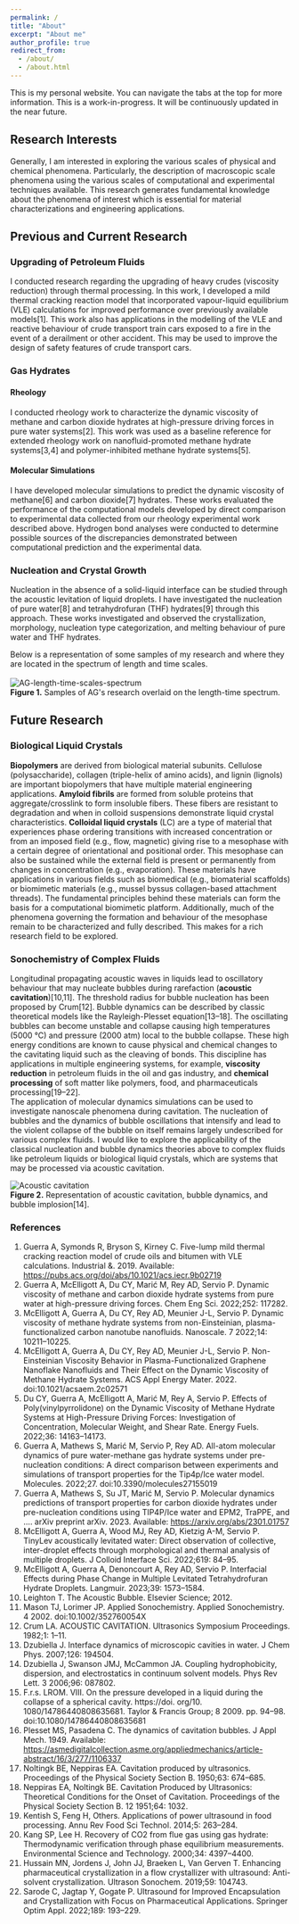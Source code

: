 ```yaml
---
permalink: /
title: "About"
excerpt: "About me"
author_profile: true
redirect_from: 
  - /about/
  - /about.html
---
```


This is my personal website. You can navigate the tabs at the top for more information. This is a work-in-progress. It will be continuously updated in the near future.

## Research Interests
Generally, I am interested in exploring the various scales of physical and chemical phenomena. Particularly, the description of macroscopic scale phenomena using the various scales of computational and experimental techniques available. This research generates fundamental knowledge about the phenomena of interest which is essential for material characterizations and engineering applications.<br>
## Previous and Current Research
### Upgrading of Petroleum Fluids
I conducted research regarding the upgrading of heavy crudes (viscosity reduction) through thermal processing. In this work, I developed a mild thermal cracking reaction model that incorporated vapour-liquid equilibrium (VLE) calculations for improved performance over previously available models[1]. This work also has applications in the modelling of the VLE and reactive behaviour of crude transport train cars exposed to a fire in the event of a derailment or other accident. This may be used to improve the design of safety features of crude transport cars.
### Gas Hydrates
#### Rheology
I conducted rheology work to characterize the dynamic viscosity of methane and carbon dioxide hydrates at high-pressure driving forces in pure water systems[2]. This work was used as a baseline reference for extended rheology work on nanofluid-promoted methane hydrate systems[3,4] and polymer-inhibited methane hydrate systems[5].
#### Molecular Simulations
I have developed molecular simulations to predict the dynamic viscosity of methane[6] and carbon dioxide[7] hydrates. These works evaluated the performance of the computational models developed by direct comparison to experimental data collected from our rheology experimental work described above. Hydrogen bond analyses were conducted to determine possible sources of the discrepancies demonstrated between computational prediction and the experimental data.
### Nucleation and Crystal Growth
Nucleation in the absence of a solid-liquid interface can be studied through the acoustic levitation of liquid droplets. I have investigated the nucleation of pure water[8] and tetrahydrofuran (THF) hydrates[9] through this approach. These works investigated and observed the crystallization, morphology, nucleation type categorization, and melting behaviour of pure water and THF hydrates.

Below is a representation of some samples of my research and where they are located in the spectrum of length and time scales.<br>
<br>
![AG-length-time-scales-spectrum](../images/AG-length-time-scales-spectrum.png "AG research overlaid on the time-length spectrum")<br>
<b>Figure 1.</b> Samples of AG's research overlaid on the length-time spectrum.

## Future Research
### Biological Liquid Crystals
<b>Biopolymers</b> are derived from biological material subunits. Cellulose (polysaccharide), collagen (triple-helix of amino acids), and lignin (lignols) are important biopolymers that have multiple material engineering applications. <b>Amyloid fibrils</b> are formed from soluble proteins that aggregate/crosslink to form insoluble fibers. These fibers are resistant to degradation and when in colloid suspensions demonstrate liquid crystal characteristics. <b>Colloidal liquid crystals</b> (LC) are a type of material that experiences phase ordering transitions with increased concentration or from an imposed field (e.g., flow, magnetic) giving rise to a mesophase with a certain degree of orientational and positional order. This mesophase can also be sustained while the external field is present or permanently from changes in concentration (e.g., evaporation). These materials have applications in various fields such as biomedical (e.g., biomaterial scaffolds) or biomimetic materials (e.g., mussel byssus collagen-based attachment threads). The fundamental principles behind these materials can form the basis for a computational biomimetic platform. Additionally, much of the phenomena governing the formation and behaviour of the mesophase remain to be characterized and fully described. This makes for a rich research field to be explored.

### Sonochemistry of Complex Fluids
Longitudinal propagating acoustic waves in liquids lead to oscillatory behaviour that may nucleate bubbles during rarefaction (<b>acoustic cavitation</b>)[10,11]. The threshold radius for bubble nucleation has been proposed by Crum[12]. Bubble dynamics can be described by classic theoretical models like the Rayleigh-Plesset equation[13–18]. The oscillating bubbles can become unstable and collapse causing high temperatures (5000 ℃) and pressure (2000 atm) local to the bubble collapse. These high energy conditions are known to cause physical and chemical changes to the cavitating liquid such as the cleaving of bonds. This discipline has applications in multiple engineering systems, for example, <b>viscosity reduction</b> in petroleum fluids in the oil and gas industry, and <b>chemical processing</b> of soft matter like polymers, food, and pharmaceuticals processing[19–22].<br>
The application of molecular dynamics simulations can be used to investigate nanoscale phenomena during cavitation. The nucleation of bubbles and the dynamics of bubble oscillations that intensify and lead to the violent collapse of the bubble on itself remains largely undescribed for various complex fluids. I would like to explore the applicability of the classical nucleation and bubble dynamics theories above to complex fluids like petroleum liquids or biological liquid crystals, which are systems that may be processed via acoustic cavitation.<br>

![Acoustic cavitation](../images/acoustic_cavitation.png "Acoustic cavitation and bubble dyanamics")<br>
<b>Figure 2.</b> Representation of acoustic cavitation, bubble dynamics, and bubble implosion[14].<br>


### References
1. 	Guerra A, Symonds R, Bryson S, Kirney C. Five-lump mild thermal cracking reaction model of crude oils and bitumen with VLE calculations. Industrial &. 2019. Available: https://pubs.acs.org/doi/abs/10.1021/acs.iecr.9b02719
2. 	Guerra A, McElligott A, Du CY, Marić M, Rey AD, Servio P. Dynamic viscosity of methane and carbon dioxide hydrate systems from pure water at high-pressure driving forces. Chem Eng Sci. 2022;252: 117282.
3. 	McElligott A, Guerra A, Du CY, Rey AD, Meunier J-L, Servio P. Dynamic viscosity of methane hydrate systems from non-Einsteinian, plasma-functionalized carbon nanotube nanofluids. Nanoscale. 7 2022;14: 10211–10225.
4. 	McElligott A, Guerra A, Du CY, Rey AD, Meunier J-L, Servio P. Non-Einsteinian Viscosity Behavior in Plasma-Functionalized Graphene Nanoflake Nanofluids and Their Effect on the Dynamic Viscosity of Methane Hydrate Systems. ACS Appl Energy Mater. 2022. doi:10.1021/acsaem.2c02571
5. 	Du CY, Guerra A, McElligott A, Marić M, Rey A, Servio P. Effects of Poly(vinylpyrrolidone) on the Dynamic Viscosity of Methane Hydrate Systems at High-Pressure Driving Forces: Investigation of Concentration, Molecular Weight, and Shear Rate. Energy Fuels. 2022;36: 14163–14173.
6. 	Guerra A, Mathews S, Marić M, Servio P, Rey AD. All-atom molecular dynamics of pure water-methane gas hydrate systems under pre-nucleation conditions: A direct comparison between experiments and simulations of transport properties for the Tip4p/Ice water model. Molecules. 2022;27. doi:10.3390/molecules27155019
7. 	Guerra A, Mathews S, Su JT, Marić M, Servio P. Molecular dynamics predictions of transport properties for carbon dioxide hydrates under pre-nucleation conditions using TIP4P/Ice water and EPM2, TraPPE, and …. arXiv preprint arXiv. 2023. Available: https://arxiv.org/abs/2301.01757
8. 	McElligott A, Guerra A, Wood MJ, Rey AD, Kietzig A-M, Servio P. TinyLev acoustically levitated water: Direct observation of collective, inter-droplet effects through morphological and thermal analysis of multiple droplets. J Colloid Interface Sci. 2022;619: 84–95.
9. 	McElligott A, Guerra A, Denoncourt A, Rey AD, Servio P. Interfacial Effects during Phase Change in Multiple Levitated Tetrahydrofuran Hydrate Droplets. Langmuir. 2023;39: 1573–1584.
10. Leighton T. The Acoustic Bubble. Elsevier Science; 2012.
11. Mason TJ, Lorimer JP. Applied Sonochemistry. Applied Sonochemistry. 4 2002. doi:10.1002/352760054X
12. Crum LA. ACOUSTIC CAVITATION. Ultrasonics Symposium Proceedings. 1982;1: 1–11.
13. Dzubiella J. Interface dynamics of microscopic cavities in water. J Chem Phys. 2007;126: 194504.
14. Dzubiella J, Swanson JMJ, McCammon JA. Coupling hydrophobicity, dispersion, and electrostatics in continuum solvent models. Phys Rev Lett. 3 2006;96: 087802.
15. F.r.s. LROM. VIII. On the pressure developed in a liquid during the collapse of a spherical cavity. https://doi. org/10. 1080/14786440808635681. Taylor & Francis Group; 8 2009. pp. 94–98. doi:10.1080/14786440808635681
16. Plesset MS, Pasadena C. The dynamics of cavitation bubbles. J Appl Mech. 1949. Available: https://asmedigitalcollection.asme.org/appliedmechanics/article-abstract/16/3/277/1106337
17. Noltingk BE, Neppiras EA. Cavitation produced by ultrasonics. Proceedings of the Physical Society Section B. 1950;63: 674–685.
18. Neppiras EA, Noltingk BE. Cavitation Produced by Ultrasonics: Theoretical Conditions for the Onset of Cavitation. Proceedings of the Physical Society Section B. 12 1951;64: 1032.
19. Kentish S, Feng H, Others. Applications of power ultrasound in food processing. Annu Rev Food Sci Technol. 2014;5: 263–284.
20. Kang SP, Lee H. Recovery of CO2 from flue gas using gas hydrate: Thermodynamic verification through phase equilibrium measurements. Environmental Science and Technology. 2000;34: 4397–4400.
21. Hussain MN, Jordens J, John JJ, Braeken L, Van Gerven T. Enhancing pharmaceutical crystallization in a flow crystallizer with ultrasound: Anti-solvent crystallization. Ultrason Sonochem. 2019;59: 104743.
22. Sarode C, Jagtap Y, Gogate P. Ultrasound for Improved Encapsulation and Crystallization with Focus on Pharmaceutical Applications. Springer Optim Appl. 2022;189: 193–229.
